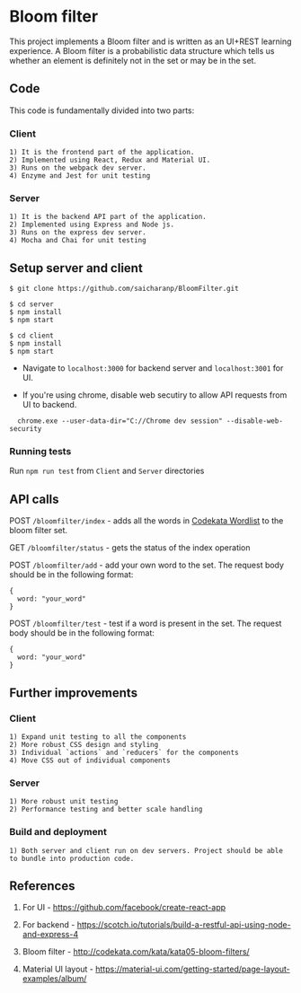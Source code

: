 # Bloom filter

This project implements a Bloom filter and is written as an UI+REST learning experience. A Bloom filter is a probabilistic data structure which tells us whether an element is definitely not in the set or may be in the set.

## Code 
This code is fundamentally divided into two parts:
  ### Client
    1) It is the frontend part of the application. 
    2) Implemented using React, Redux and Material UI. 
    3) Runs on the webpack dev server.
    4) Enzyme and Jest for unit testing
    
  ### Server
    1) It is the backend API part of the application. 
    2) Implemented using Express and Node js. 
    3) Runs on the express dev server.
    4) Mocha and Chai for unit testing


## Setup server and client

  ```shell
  $ git clone https://github.com/saicharanp/BloomFilter.git

  $ cd server
  $ npm install
  $ npm start 

  $ cd client
  $ npm install
  $ npm start
  ```
  

  + Navigate to ```localhost:3000``` for backend server and ```localhost:3001``` for UI. 
  - If you're using chrome, disable web secutiry to allow API requests from UI to backend. 
  ```shell
    chrome.exe --user-data-dir="C://Chrome dev session" --disable-web-security
  ```
  
  ### Running tests
  Run ```npm run test``` from ```Client``` and ```Server``` directories
  
## API calls

POST ```/bloomfilter/index``` - adds all the words in [Codekata Wordlist](http://codekata.com/data/wordlist.txt) to the bloom filter set.

GET ```/bloomfilter/status``` - gets the status of the index operation

POST ```/bloomfilter/add``` - add your own word to the set. The request body should be in the following format:
```script
{
  word: "your_word"
}
```

POST ```/bloomfilter/test``` - test if a word is present in the set. The request body should be in the following format:
```script
{
  word: "your_word"
}
```

## Further improvements

   ### Client
    1) Expand unit testing to all the components
    2) More robust CSS design and styling
    3) Individual `actions` and `reducers` for the components
    4) Move CSS out of individual components
    
  ### Server
    1) More robust unit testing
    2) Performance testing and better scale handling
    
  ### Build and deployment
    1) Both server and client run on dev servers. Project should be able to bundle into production code.
    
    
## References

1) For UI - https://github.com/facebook/create-react-app

2) For backend - https://scotch.io/tutorials/build-a-restful-api-using-node-and-express-4

3) Bloom filter - http://codekata.com/kata/kata05-bloom-filters/

4) Material UI layout - https://material-ui.com/getting-started/page-layout-examples/album/
    
  




